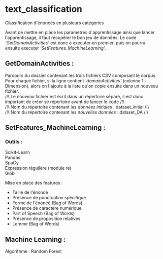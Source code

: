 # text_classification
Classification d'énoncés en plusieurs catégories

Avant de mettre en place les paramètres d'apprentissage ainsi que lancer l'apprentissage, il faut récupérer le bon jeu de données. Le code *'GetDomainActivities'* est donc à executer en premier, puis on pourra ensuite executer *'SetFeatures_MachineLearning'*.

## GetDomainActivities :
Parcours du dossier contenant les trois fichiers CSV composant le corpus. Pour chaque fichier, si la ligne contient *'domainActivities'* (colonne 1 : Dimension), alors on l'ajoute à la liste qu'on copie ensuite dans un nouveau fichier. \
/!\ Le nouveau fichier est écrit dans un répertoire séparé, il est donc important de créer se répertoire avant de lancer le code /!\\ \
/!\ Nom du répertoire contenant les _données initiales_ : dataset_initial /!\\ \
/!\ Nom du répertoire contenant les _nouvelles données_ : dataset_DA /!\

## SetFeatures_MachineLearning :

### Outils :
Scikit-Learn\
Pandas\
SpaCy\
Expression régulière (module re)\
Glob

Mise en place des features : 
  - Taille de l'énoncé 
  - Présence de ponctuation spécifique
  - Forme de l'énoncé (Bag of Words)
  - Présence de caractère numérique
  - Part of Speech (Bag of Words)
  - Présence de proposition relatives
  - Lemme (Bag of Words)

## Machine Learning :
Algorithme : Random Forest
